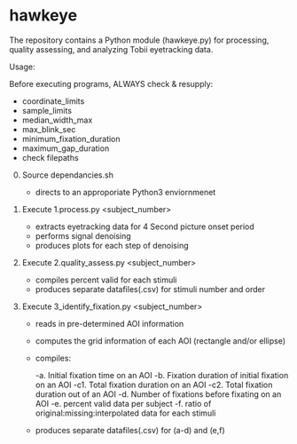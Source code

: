 # hawkeye

The repository contains a Python module (hawkeye.py) for processing, quality assessing, and analyzing Tobii eyetracking data. 

Usage: 

Before executing programs, ALWAYS check & resupply:
- coordinate_limits
- sample_limits
- median_width_max
- max_blink_sec
- minimum_fixation_duration
- maximum_gap_duration
- check filepaths 

0. Source dependancies.sh
	- directs to an approporiate Python3 enviornmenet 
	
1. Execute 1.process.py <subject_number>
	- extracts eyetracking data for 4 Second picture onset period
	- performs signal denoising 
	- produces plots for each step of denoising

2. Execute 2.quality_assess.py <subject_number>
	- compiles percent valid for each stimuli 
	- produces separate datafiles(.csv) for stimuli number and order

3. Execute 3_identify_fixation.py <subject_number>
	- reads in pre-determined AOI information
	- computes the grid information of each AOI (rectangle and/or ellipse)
	- compiles:
		
		-a. Initial fixation time on an AOI
		-b. Fixation duration of initial fixation on an AOI
		-c1. Total fixation duration on an AOI
		-c2. Total fixation duration out of an AOI
		-d. Number of fixations before fixating on an AOI
		-e. percent valid data per subject
		-f. ratio of original:missing:interpolated data for each stimuli
		
	- produces separate datafiles(.csv) for (a-d) and (e,f)



	
